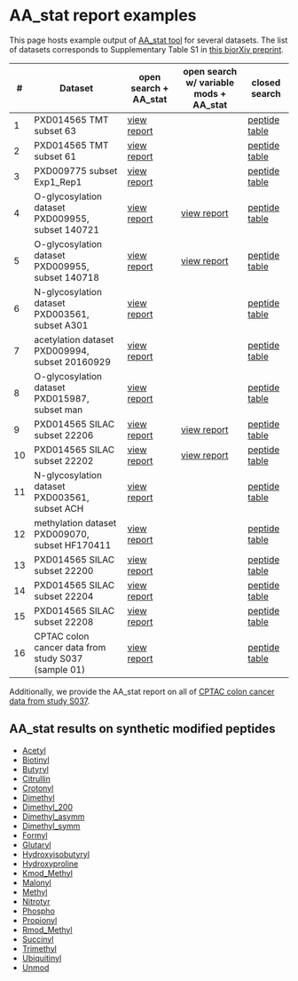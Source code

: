 # AA_stat report examples
This page hosts example output of [AA_stat tool](https://github.com/SimpleNumber/aa_stat) for several datasets.
The list of datasets corresponds to Supplementary Table S1 in [this biorXiv preprint](https://www.biorxiv.org/content/10.1101/2020.09.07.286161v1.supplementary-material).

\# | Dataset                                          | open search + AA_stat | open search w/ variable mods + AA_stat | closed search
--|--------------------------------------------------|-----------------------|----------------------------------------|--------------
1 | PXD014565 TMT subset 63                          | [view report](PXD014565/TMT/63/os_step_3/report.html) |        | [peptide table](PXD014565/TMT/63/closed/QEXI22263_peptides.tsv)
2 | PXD014565 TMT subset 61                          | [view report](PXD014565/TMT/61/os_step_3/report.html) |        | [peptide table](PXD014565/TMT/63/closed/QEXI22261_peptides.tsv)
3 | PXD009775 subset Exp1_Rep1                       | [view report](PXD009775/Exp1_Rep1/os_step_3/report.html) |     | [peptide table](PXD009775/Exp1_Rep1/closed/union_peptides.tsv)
4 | O-glycosylation dataset PXD009955, subset 140721 | [view report](o_glycosylation/PXD009955/140721/os_step_4/report.html) | [view report](o_glycosylation/PXD009955/140721/variable_mods/report.html) | [peptide table](o_glycosylation/PXD009955/140721/closed/union_peptides.tsv)
5 | O-glycosylation dataset PXD009955, subset 140718 | [view report](o_glycosylation/PXD009955/140718/os_step_4/report.html) | [view report](o_glycosylation/PXD009955/140718/variable_mods/report.html) | [peptide table](o_glycosylation/PXD009955/140718/closed/union_peptides.tsv)
6 | N-glycosylation dataset PXD003561, subset A301   | [view report](n_glycosylation/PXD003561/A301/os_step_3/report.html) | | [peptide table](n_glycosylation/PXD003561/A301/closed/union_peptides.tsv)
7 | acetylation dataset PXD009994, subset 20160929   | [view report](acetylation/PXD009994/20160929/os_step_2/report.html) | | [peptide table](acetylation/PXD009994/20160929/closed/union_peptides.tsv)
8 | O-glycosylation dataset PXD015987, subset man    | [view report](o_glycosylation/PXD015987/man/os_step_2/report.html) | | [peptide table](o_glycosylation/PXD015987/man/closed/union_peptides.tsv)
9 | PXD014565 SILAC subset 22206                     | [view report](PXD014565/SILAC/22206/os_step_1/report.html) | [view report](PXD014565/SILAC/22206/variable_mods/report.html) | [peptide table](PXD014565/SILAC/22206/closed/QEXI22206_peptides.tsv)
10| PXD014565 SILAC subset 22202                     | [view report](PXD014565/SILAC/22202/os_step_1/report.html) | [view report](PXD014565/SILAC/22202/variable_mods/report.html) | [peptide table](PXD014565/SILAC/22202/closed/QEXI22202_peptides.tsv)
11| N-glycosylation dataset PXD003561, subset ACH    | [view report](n_glycosylation/PXD003561/ACH/os_step_2/report.html) | | [peptide table](n_glycosylation/PXD003561/ACH/closed/union_peptides.tsv)
12| methylation dataset PXD009070, subset HF170411   | [view report](methylation/PXD009070/HF170411/os_step_1/report.html) | | [peptide table](methylation/PXD009070/HF170411/closed/union_peptides.tsv)
13| PXD014565 SILAC subset 22200                     | [view report](PXD014565/SILAC/22200/os_step_2/report.html) | | [peptide table](PXD014565/SILAC/22200/closed/QEXI22200_peptides.tsv)
14| PXD014565 SILAC subset 22204                     | [view report](PXD014565/SILAC/22204/os_step_2/report.html) | | [peptide table](PXD014565/SILAC/22204/closed/QEXI22204_peptides.tsv)
15| PXD014565 SILAC subset 22208                     | [view report](PXD014565/SILAC/22208/os_step_2/report.html) | | [peptide table](PXD014565/SILAC/22208/closed/QEXI22208_peptides.tsv)
16| CPTAC colon cancer data from study S037 (sample 01)| [view report](01_CPTAC_COprospective_Proteome_VU_20150901/os_step_2/report.html) | | [peptide table](01_CPTAC_COprospective_Proteome_VU_20150901/closed/union_peptides.tsv)

Additionally, we provide the AA_stat report on all of [CPTAC colon cancer data from study S037](CPTAC_Colon_Cancer_S037/report.html).

## AA_stat results on synthetic modified peptides

- [Acetyl](synthetic/Acetyl/report.html)
- [Biotinyl](synthetic/Biotinyl/report.html)
- [Butyryl](synthetic/Butyryl/report.html)
- [Citrullin](synthetic/Citrullin/report.html)
- [Crotonyl](synthetic/Crotonyl/report.html)
- [Dimethyl](synthetic/Dimethyl/report.html)
- [Dimethyl_200](synthetic/Dimethyl_200/report.html)
- [Dimethyl_asymm](synthetic/Dimethyl_asymm/report.html)
- [Dimethyl_symm](synthetic/Dimethyl_symm/report.html)
- [Formyl](synthetic/Formyl/report.html)
- [Glutaryl](synthetic/Glutaryl/report.html)
- [Hydroxyisobutyryl](synthetic/Hydroxyisobutyryl/report.html)
- [Hydroxyproline](synthetic/Hydroxyproline/report.html)
- [Kmod_Methyl](synthetic/Kmod_Methyl/report.html)
- [Malonyl](synthetic/Malonyl/report.html)
- [Methyl](synthetic/Methyl/report.html)
- [Nitrotyr](synthetic/Nitrotyr/report.html)
- [Phospho](synthetic/Phospho/report.html)
- [Propionyl](synthetic/Propionyl/report.html)
- [Rmod_Methyl](synthetic/Rmod_Methyl/report.html)
- [Succinyl](synthetic/Succinyl/report.html)
- [Trimethyl](synthetic/Trimethyl/report.html)
- [Ubiquitinyl](synthetic/Ubiquitinyl/report.html)
- [Unmod](synthetic/Unmod/report.html)

